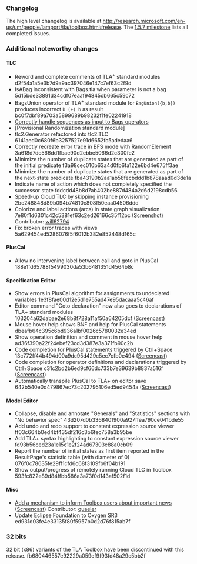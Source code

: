### Changelog
The high level changelog is available at http://research.microsoft.com/en-us/um/people/lamport/tla/toolbox.html#release. The [1.5.7 milestone](https://github.com/tlaplus/tlaplus/issues?q=is%3Aissue+milestone%3A1.5.7+is%3Aclosed) lists all completed issues.

### Additional noteworthy changes

#### TLC
* Reword and complete comments of TLA<sup>+</sup> standard modules d2f54a1a5e3b7d9a9ac397046e147c7ef63c2f9d
* IsABag inconsistent with Bags.tla when parameter is not a bag 5d15bde33891d34cdf07eaaf94845db665c59c72
* BagsUnion operator of TLA<sup>+</sup> standard module for `BagUnion({b,b})` produces incorrect `b (+) b` as result bc0f7dbf89a703a5899689b98232f1fe02241918
* [Correctly handle sequences as input to Bags operators](https://github.com/tlaplus/tlaplus/issues/139)
* [Provisional Randomization standard module]
* tlc2.Generator refactored into tlc2.TLC 6141aed0c680f6b3257527e91d6652fc5adedaa6
* Correctly recreate error trace in BFS mode with RandomElement 3a618d7dc566dd1fbae90d2ebbe5066d2c300fe2
* Minimize the number of duplicate states that are generated as part of the initial predicate f3a98cec010b63a4d0fb6fa122e6bd4e675ff3ae
* Minimize the number of duplicate states that are generated as part of the next-state predicate fba43190b2aa1ab58fecbddd1b878aaad0d3de1a
* Indicate name of action which does not completely specified the successor state fddcdd48b8d7ab402be887d484a2d6d2198cdb56
* Speed-up Cloud TLC by skipping instance provisioning 2bc248848d89b094b74810c808f50eaa04506ddd
* Colorize and label actions (arcs) in state graph visualization 7e80f1d6301c42c5381ef63c2ed26166c35f12bc ([Screenshot](https://user-images.githubusercontent.com/6131840/35131485-64933ddc-fc94-11e7-9b71-04f543877abe.png)) Contributor: [will62794](https://github.com/will62794)
* Fix broken error traces with views 5a629454ed5286076f5f6012b382e852448d165c

#### PlusCal
* Allow no intervening label between call and goto in PlusCal 188e1fd65788f5499030da53b6481351d4564b8c

#### Specification Editor
* Show errors in PlusCal algorithm for assignments to undeclared variables 1e3f8fae00d12e5d1e755ad47e95dacaaa5c46af
* Editor command "Goto declaration" now also goes to declarations of TLA+ standard modules 103204a62dabae2e68b8f728a11af50a64205dcf ([Screencast](https://user-images.githubusercontent.com/88777/42322087-a7e0946a-804a-11e8-9ee7-fa4be54aa7b2.gif))
* Mouse hover help shows BNF and help for PlusCal statements dbeafb64c395c6bd936a1bf0026c5780032e34ed
* Show operation definition and comment in mouse hover help ad36f390a22f24ebef23cd3d387e3a371fb90c2b
* Code completion for PlusCal statements triggered by Ctrl+Space 13c772ff44b494d00a9dc95d429c5ec7cfb0e494 ([Screencast](https://user-images.githubusercontent.com/88777/42321184-930decf2-8047-11e8-9f92-2447695504f8.gif))
* Code completion for operator definitions and declarations triggered by Ctrl+Space c31c2bd2b6ed9cf66dc733b7e39639b8837a516f ([Screencast](https://user-images.githubusercontent.com/88777/42320885-7b2a4ef6-8046-11e8-846d-5f9340c445fe.gif))
* Automatically transpile PlusCal to TLA+ on editor save 642b540e0d479867ec73c202795106ed5ed9454a ([Screencast](https://user-images.githubusercontent.com/88777/42319531-cc8d9afa-8041-11e8-91e9-3b4656243e4f.gif))

#### Model Editor
* Collapse, disable and annotate "Generals" and "Statistics" sections with "No behavior spec" 43d207d0b3368401900a927ffea790ce041bde55
* Add undo and redo support to constant expression source viewer ff03c664b0ed4bf435df216c3b6fec758a3b95be
* Add TLA+ syntax highlighting to constant expression source viewer fd93b56ced23a1e15c1e2f24ad67303c88a0cb09
* Report the number of initial states as first item reported in the ResultPage's statistic table (with diameter of 0) 076f0c78635fe29ff1cfd6c68f3109fb6f04b191
* Show output/progress of remotely running Cloud TLC in Toolbox 593fc822e89d84ffbb586a3a73f0d143af502f1d

#### Misc
* [Add a mechanism to inform Toolbox users about important news](https://github.com/tlaplus/tlaplus/issues/100) ([Screencast](https://user-images.githubusercontent.com/88777/42326534-f1987984-8058-11e8-8dfb-afe2333d9ff2.gif)) Contributor: [quaeler](https://github.com/quaeler)
* Update Eclipse Foundation to Oxygen SR3 ed931d03fe4e33135f80f5957b0d2d76f815ab7f

### 32 bits
32 bit (x86) variants of the TLA Toolbox have been discontinued with this release. fb680446557e92229a059ef9f93fd48a29c5bb2f

